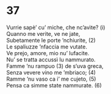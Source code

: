 # 37  
  
Vurrie sapè’ cu’ miche, che nc’avìte? (i)  
Quanno me verite, ve ne jate,  
Subetamente le porte ’nchiurite, (2)  
Le spaliuzze ’nfaccia me vutate.  
Ve prejo, amore, mio nu’ lufacite.  
Nu’ se tratta accussì lu nammurato.  
Famme ’nu rampuo (3) de s‘uva greca,  
Senza vevere vino me ’mbriaco; (4)  
Ramme ’nu vaso ca i’ me cujeto, (5)  
Pensa ca simme state nammurate. (6)  
  
  
